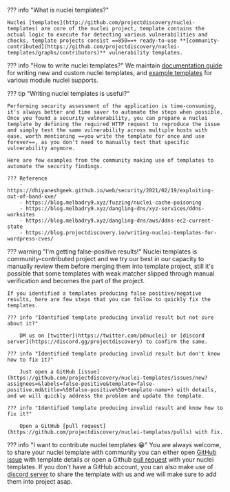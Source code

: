 ??? info "What is nuclei templates?"

	Nuclei [templates](http://github.com/projectdiscovery/nuclei-templates) are core of the nuclei project, template contains the actual logic to execute for detecting various vulnerabilities and checks, template projects consist ==850==+ ready-to-use **[community-contributed](https://github.com/projectdiscovery/nuclei-templates/graphs/contributors)** vulnerability templates.


??? info "How to write nuclei templates?"
	We maintain [documentation guide](https://nuclei.projectdiscovery.io/templating-guide/) for writing new and custom nuclei templates, and [example templates](https://nuclei.projectdiscovery.io/template-examples/http/) for various module nuclei supports.

??? tip "Writing nuclei templates is useful?"

	Performing security assessment of the application is time-consuming, it's always better and time saver to automate the steps when possible. Once you found a security vulnerability, you can prepare a nuclei template by defining the required HTTP request to reproduce the issue and simply test the same vulnerability across multiple hosts with ease, worth mentioning ==you write the template for once and use forever==, as you don't need to manually test that specific vulnerability anymore.

	Here are few examples from the community making use of templates to automate the security findings.

	??? Reference
		- https://dhiyaneshgeek.github.io/web/security/2021/02/19/exploiting-out-of-band-xxe/
		- https://blog.melbadry9.xyz/fuzzing/nuclei-cache-poisoning
		- https://blog.melbadry9.xyz/dangling-dns/xyz-services/ddns-worksites
		- https://blog.melbadry9.xyz/dangling-dns/aws/ddns-ec2-current-state
		- https://blog.projectdiscovery.io/writing-nuclei-templates-for-wordpress-cves/

??? warning "I'm getting false-positive results!"
	Nuclei templates is community-contributed project and we try our best in our capacity to manually review them before merging them into template project, still it's possible that some templates with weak matcher slipped through manual verification and becomes the part of the project.

	If you identified a templates producing false positive/negative results, here are few steps that you can follow to quickly fix the templates.

	??? info "Identified template producing invalid result but not sure about it?"

		DM us on [twitter](https://twitter.com/pdnuclei) or [discord server](https://discord.gg/projectdiscovery) to confirm the same.

	??? info "Identified template producing invalid result but don't know how to fix it?"

		Just open a GitHub [issue](https://github.com/projectdiscovery/nuclei-templates/issues/new?assignees=&labels=false-positive&template=false-positive.md&title=%5Bfalse-positive%5D+template-name+) with details, and we will quickly address the problem and update the template.

	??? info "Identified template producing invalid result and know how to fix it?"

		Open a GitHub [pull request](https://github.com/projectdiscovery/nuclei-templates/pulls) with fix.

??? info "I want to contribute nuclei templates 😁"
	You are always welcome, to share your nuclei template with community you can either open [GitHub issue](https://github.com/projectdiscovery/nuclei-templates/issues/new?assignees=&labels=nuclei-template&template=submit-template.md&title=%5Bnuclei-template%5D+template-name) with template details or open a Github [pull request](https://github.com/projectdiscovery/nuclei-templates/pulls) with your nuclei templates. If you don't have a GitHub account, you can also make use of [discord server](https://discord.gg/projectdiscovery) to share the template with us and we will make sure to add them into project asap.
